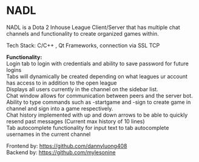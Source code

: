 # NADL

NADL is a Dota 2 Inhouse League Client/Server that has multiple chat channels and functionality to create organized games within.

Tech Stack: C/C++ , Qt Frameworks, connection via SSL TCP

<b>Functionality:</b><br>
Login tab to login with credentials and ability to save password for future logins<br>
Tabs will dynamically be created depending on what leagues ur account has access to in addition to the open league<br>
Displays all users currently in the channel on the sidebar list.<br>
Chat window allows for communication between peers and the server bot. <br>
Ability to type commands such as -startgame and -sign to create game in channel and sign into a game respectively.<br>
Chat history implemented with up and down arrows to be able to quickly resend past messages (Current max history of 10 lines)<br>
Tab autocomplete functionality for input text to tab autocomplete usernames in the current channel<br>



Frontend by: https://github.com/dannyluong408<br>
Backend by: https://github.com/mylesonine<br>
